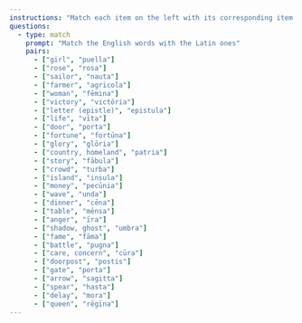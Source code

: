 ```yaml
---
instructions: "Match each item on the left with its corresponding item on the right."
questions:
  - type: match
    prompt: "Match the English words with the Latin ones"
    pairs:
      - ["girl", "puella"]
      - ["rose", "rosa"]
      - ["sailor", "nauta"]
      - ["farmer", "agricola"]
      - ["woman", "fēmina"]
      - ["victory", "victōria"]
      - ["letter (epistle)", "epistula"]
      - ["life", "vīta"]
      - ["door", "porta"]
      - ["fortune", "fortūna"]
      - ["glory", "glōria"]
      - ["country, homeland", "patria"]
      - ["story", "fābula"]
      - ["crowd", "turba"]
      - ["island", "insula"]
      - ["money", "pecūnia"]
      - ["wave", "unda"]
      - ["dinner", "cēna"]
      - ["table", "mēnsa"]
      - ["anger", "īra"]
      - ["shadow, ghost", "umbra"]
      - ["fame", "fāma"]
      - ["battle", "pugna"]
      - ["care, concern", "cūra"]
      - ["doorpost", "postis"]
      - ["gate", "porta"]
      - ["arrow", "sagitta"]
      - ["spear", "hasta"]
      - ["delay", "mora"]
      - ["queen", "rēgīna"]
---
```


